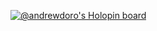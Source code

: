 [![@andrewdoro's Holopin board](https://holopin.io/api/user/board?user=andrewdoro)](https://holopin.io/@andrewdoro)
